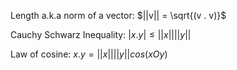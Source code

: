 Length a.k.a norm of a vector: $||v|| = \sqrt{(v . v)}$

Cauchy Schwarz Inequality: $| x . y | \le ||x|| ||y||$

Law of cosine: $x.y = ||x||||y|| cos(xOy)$


